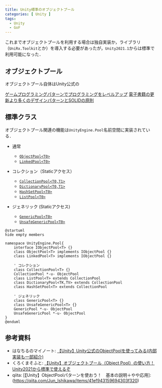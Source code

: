 ```yaml
---
title: Unity標準のオブジェクトプール
categories: [ Unity ]
tags:
  - Unity
  - GoF
---
```


これまでオブジェクトプールを利用する場合は独自実装か，ライブラリ（`UniRx.Toolkit`とか）を導入する必要があったが，`Unity2021.1`からは標準で利用可能になった．


## オブジェクトプール

オブジェクトプール自体はUnity公式の

[ゲームプログラミングパターンでプログラミングをレベルアップ](https://unity3d.jp/game/game-ebooks/level-up-your-code-with-game-programming-patterns/)
[電子書籍の更新より多くのデザインパターンとSOLIDの原則](https://unity.com/ja/blog/game-programming-patterns-update-ebook)

## 標準クラス

オブジェクトプール関連の機能は`UnityEngine.Pool`名前空間に実装されている．

- 通常
  - [`ObjectPool<T0>`][ObjectPool]
  - [`LinkedPool<T0>`][LinkedPool]

- コレクション（Staticアクセス） 
  - [`CollectionPool<T0,T1>`][CollectionPool]
  - [`DictionaryPool<T0,T1>`][DictionaryPool]
  - [`HashSetPool<T0>`][HashSetPool]
  - [`ListPool<T0>`][ListPool]
  
- ジェネリック (Staticアクセス)
  - [`GenericPool<T0>`][GenericPool]
  - [`UnsafeGenericPool<T0>`][UnsafeGenericPool]


```puml
@startuml
hide empty members

namespace UnityEngine.Pool{
    interface IObjectPool<T> {}
    class ObjectPool<T> implements IObjectPool {} 
    class LinkedPool<T> implements IObjectPool {}

    ' コレクション
    class CollectionPool<T> {}
    CollectionPool *-u- ObjectPool
    class ListPool<T> extends CollectionPool
    class DictionaryPool<TK,TV> extends CollectionPool
    class HashSetPool<T> extends CollectionPool

    ' ジェネリック
    class GenericPool<T> {}
    class UnsafeGenericPool<T> {}
    GenericPool *-u- ObjectPool
    UnsafeGenericPool *-u- ObjectPool
}
@enduml
```


## 参考資料
- はなちるのマイノート: [【Unity】Unity公式のObjectPoolを使ってみる(内部実装も一部紹介)](https://www.hanachiru-blog.com/entry/2022/07/25/221600)
- くろくまそふと: [【Unity】オブジェクトプール（Object Pool）の使い方！Unity2021から標準で使えるぞ](https://kurokumasoft.com/2022/05/29/unity-object-pool/)
- qiita: [【Unity】ObjectPoolパターンを使おう！　基本の説明＋やや応用]:(https://qiita.com/Jun_Ishikawa/items/41ef943159694303f320)


<!-- Link -->
[ObjectPool]: https://docs.unity3d.com/6000.0/Documentation/ScriptReference/Pool.ObjectPool_1.html
[LinkedPool]: https://docs.unity3d.com/6000.0/Documentation/ScriptReference/Pool.LinkedPool_1.html
[CollectionPool]: https://docs.unity3d.com/6000.0/Documentation/ScriptReference/Pool.CollectionPool_2.html
[DictionaryPool]: https://docs.unity3d.com/6000.0/Documentation/ScriptReference/Pool.DictionaryPool_2.html
[HashSetPool]: https://docs.unity3d.com/6000.0/Documentation/ScriptReference/Pool.HashSetPool_1.html
[ListPool]: https://docs.unity3d.com/6000.0/Documentation/ScriptReference/Pool.ListPool_1.html
[GenericPool]: https://docs.unity3d.com/6000.0/Documentation/ScriptReference/Pool.GenericPool_1.html
[UnsafeGenericPool]: https://docs.unity3d.com/6000.0/Documentation/ScriptReference/Pool.UnsafeGenericPool_1.html